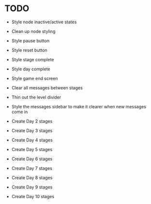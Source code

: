 # TODO

* Style node inactive/active states
* Clean up node styling

* Style pause button
* Style reset button
* Style stage complete
* Style day complete
* Style game end screen
* Clear all messages between stages
* Thin out the level divider

* Style the messages sidebar to make it clearer when new messages come in

* Create Day 2 stages
* Create Day 3 stages
* Create Day 4 stages
* Create Day 5 stages
* Create Day 6 stages
* Create Day 7 stages
* Create Day 8 stages
* Create Day 9 stages
* Create Day 10 stages
